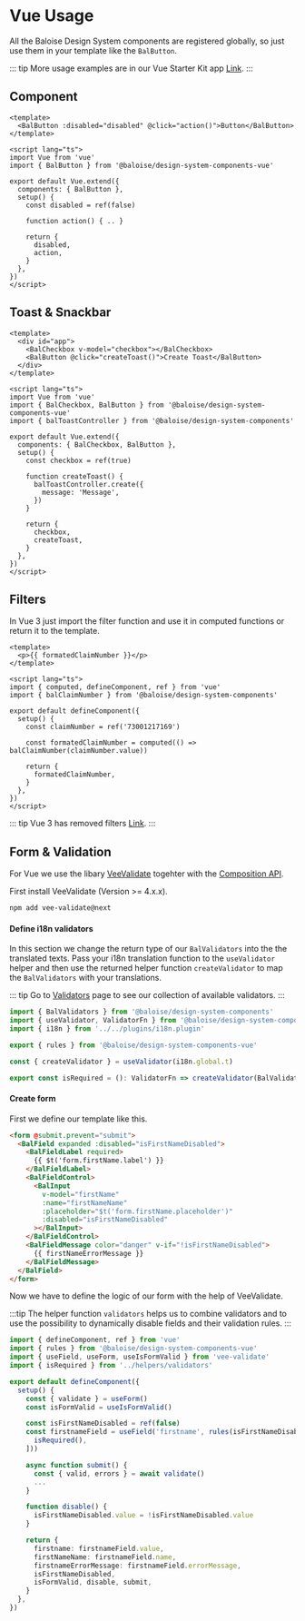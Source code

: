 # Vue Usage

All the Baloise Design System components are registered globally, so just use them in your template like the `BalButton`.

::: tip
More usage examples are in our Vue Starter Kit app [Link](https://github.com/baloise/vue-starter-kit/blob/vue-next/src/app/pages/Home.vue).
:::

## Component

```vue
<template>
  <BalButton :disabled="disabled" @click="action()">Button</BalButton>
</template>

<script lang="ts">
import Vue from 'vue'
import { BalButton } from '@baloise/design-system-components-vue'

export default Vue.extend({
  components: { BalButton },
  setup() {
    const disabled = ref(false)

    function action() { .. }

    return {
      disabled,
      action,
    }
  },
})
</script>
```

## Toast & Snackbar

```vue
<template>
  <div id="app">
    <BalCheckbox v-model="checkbox"></BalCheckbox>
    <BalButton @click="createToast()">Create Toast</BalButton>
  </div>
</template>

<script lang="ts">
import Vue from 'vue'
import { BalCheckbox, BalButton } from '@baloise/design-system-components-vue'
import { balToastController } from '@baloise/design-system-components'

export default Vue.extend({
  components: { BalCheckbox, BalButton },
  setup() {
    const checkbox = ref(true)

    function createToast() {
      balToastController.create({
        message: 'Message',
      })
    }

    return {
      checkbox,
      createToast,
    }
  },
})
</script>
```

## Filters

In Vue 3 just import the filter function and use it in computed functions or return it to the template.

```vue
<template>
  <p>{{ formatedClaimNumber }}</p>
</template>

<script lang="ts">
import { computed, defineComponent, ref } from 'vue'
import { balClaimNumber } from '@baloise/design-system-components'

export default defineComponent({
  setup() {
    const claimNumber = ref('73001217169')

    const formatedClaimNumber = computed(() => balClaimNumber(claimNumber.value))

    return {
      formatedClaimNumber,
    }
  },
})
</script>
```

::: tip
Vue 3 has removed filters [Link](https://v3.vuejs.org/guide/migration/filters.html).
:::

## Form & Validation

For Vue we use the libary [VeeValidate](https://vee-validate.logaretm.com/v4/) togehter with the [Composition API](https://v3.vuejs.org/guide/composition-api-introduction.html).

First install VeeValidate (Version >= 4.x.x).

```bash
npm add vee-validate@next
```

#### Define i18n validators

In this section we change the return type of our `BalValidators` into the the translated texts.
Pass your i18n translation function to the `useValidator` helper and then use the returned helper function `createValidator` to map the `BalValidators` with your translations.

::: tip
Go to [Validators](/components/tooling/validators.html) page to see our collection of available validators.
:::

```typescript
import { BalValidators } from '@baloise/design-system-components'
import { useValidator, ValidatorFn } from '@baloise/design-system-components-vue'
import { i18n } from '../../plugins/i18n.plugin'

export { rules } from '@baloise/design-system-components-vue'

const { createValidator } = useValidator(i18n.global.t)

export const isRequired = (): ValidatorFn => createValidator(BalValidators.isRequired(), 'validator.required')
```

#### Create form

First we define our template like this.

```html
<form @submit.prevent="submit">
  <BalField expanded :disabled="isFirstNameDisabled">
    <BalFieldLabel required>
      {{ $t('form.firstName.label') }}
    </BalFieldLabel>
    <BalFieldControl>
      <BalInput
        v-model="firstName"
        :name="firstNameName"
        :placeholder="$t('form.firstName.placeholder')"
        :disabled="isFirstNameDisabled"
      ></BalInput>
    </BalFieldControl>
    <BalFieldMessage color="danger" v-if="!isFirstNameDisabled">
      {{ firstNameErrorMessage }}
    </BalFieldMessage>
  </BalField>
</form>
```

Now we have to define the logic of our form with the help of VeeValidate.

:::tip
The helper function `validators` helps us to combine validators and to use the possibility to dynamically disable fields and their validation rules.
:::

```typescript
import { defineComponent, ref } from 'vue'
import { rules } from '@baloise/design-system-components-vue'
import { useField, useForm, useIsFormValid } from 'vee-validate'
import { isRequired } from '../helpers/validators'

export default defineComponent({
  setup() {
    const { validate } = useForm()
    const isFormValid = useIsFormValid()

    const isFirstNameDisabled = ref(false)
    const firstnameField = useField('firstname', rules(isFirstNameDisabled, [
      isRequired(),
    ]))

    async function submit() {
      const { valid, errors } = await validate()
      ...
    }

    function disable() {
      isFirstNameDisabled.value = !isFirstNameDisabled.value
    }

    return {
      firstname: firstnameField.value,
      firstNameName: firstnameField.name,
      firstnameErrorMessage: firstnameField.errorMessage,
      isFirstNameDisabled,
      isFormValid, disable, submit,
    }
  },
})
```
